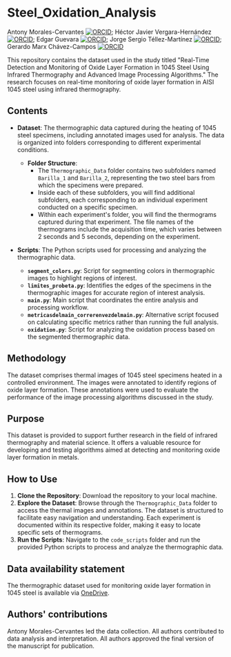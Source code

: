 # Steel_Oxidation_Analysis

Antony Morales-Cervantes [![ORCID](https://img.shields.io/badge/ORCID-0000--0003--3669--2638-green)](https://orcid.org/0000-0003-3669-2638); Héctor Javier Vergara-Hernández [![ORCID](https://img.shields.io/badge/ORCID-0000--0001--6224--1027-green)](https://orcid.org/0000-0001-6224-1027); Edgar Guevara [![ORCID](https://img.shields.io/badge/ORCID-0000--0002--2313--2810-green)](https://orcid.org/0000-0002-2313-2810); Jorge Sergio Téllez-Martínez [![ORCID](https://img.shields.io/badge/ORCID-0000--0003--0587--0059-green)](https://orcid.org/0000-0003-0587-0059); Gerardo Marx Chávez-Campos [![ORCID](https://img.shields.io/badge/ORCID-0000--0003--3945--9903-green)](https://orcid.org/0000-0003-3945-9903)

This repository contains the dataset used in the study titled "Real-Time Detection and Monitoring of Oxide Layer Formation in 1045 Steel Using Infrared Thermography and Advanced Image Processing Algorithms." The research focuses on real-time monitoring of oxide layer formation in AISI 1045 steel using infrared thermography.

## Contents

- **Dataset**: The thermographic data captured during the heating of 1045 steel specimens, including annotated images used for analysis. The data is organized into folders corresponding to different experimental conditions.

  - **Folder Structure**:
    - The `Thermographic_Data` folder contains two subfolders named `Barilla_1` and `Barilla_2`, representing the two steel bars from which the specimens were prepared.
    - Inside each of these subfolders, you will find additional subfolders, each corresponding to an individual experiment conducted on a specific specimen.
    - Within each experiment's folder, you will find the thermograms captured during that experiment. The file names of the thermograms include the acquisition time, which varies between 2 seconds and 5 seconds, depending on the experiment.

- **Scripts**: The Python scripts used for processing and analyzing the thermographic data.
  - **`segment_colors.py`**: Script for segmenting colors in thermographic images to highlight regions of interest.
  - **`limites_probeta.py`**: Identifies the edges of the specimens in the thermographic images for accurate region of interest analysis.
  - **`main.py`**: Main script that coordinates the entire analysis and processing workflow.
  - **`metricasdelmain_correrenvezdelmain.py`**: Alternative script focused on calculating specific metrics rather than running the full analysis.
  - **`oxidation.py`**: Script for analyzing the oxidation process based on the segmented thermographic data.

## Methodology

The dataset comprises thermal images of 1045 steel specimens heated in a controlled environment. The images were annotated to identify regions of oxide layer formation. These annotations were used to evaluate the performance of the image processing algorithms discussed in the study.

## Purpose

This dataset is provided to support further research in the field of infrared thermography and material science. It offers a valuable resource for developing and testing algorithms aimed at detecting and monitoring oxide layer formation in metals.

## How to Use

1. **Clone the Repository**: Download the repository to your local machine.
2. **Explore the Dataset**: Browse through the `Thermographic_Data` folder to access the thermal images and annotations. The dataset is structured to facilitate easy navigation and understanding. Each experiment is documented within its respective folder, making it easy to locate specific sets of thermograms.
3. **Run the Scripts**: Navigate to the `code_scripts` folder and run the provided Python scripts to process and analyze the thermographic data.

## Data availability statement

The thermographic dataset used for monitoring oxide layer formation in 1045 steel is available via [OneDrive](https://1drv.ms/f/s!Ap8bec7rYt6ijOplQ5MLm-zfeX8hXg?e=fhVQMh).

## Authors' contributions

Antony Morales-Cervantes led the data collection. All authors contributed to data analysis and interpretation. All authors approved the final version of the manuscript for publication.

